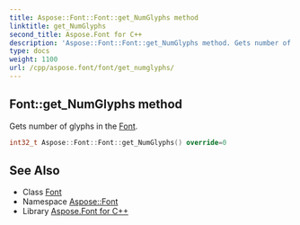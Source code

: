 ```yaml
---
title: Aspose::Font::Font::get_NumGlyphs method
linktitle: get_NumGlyphs
second_title: Aspose.Font for C++
description: 'Aspose::Font::Font::get_NumGlyphs method. Gets number of glyphs in the Font in C++.'
type: docs
weight: 1100
url: /cpp/aspose.font/font/get_numglyphs/
---
```

## Font::get_NumGlyphs method


Gets number of glyphs in the [Font](../).

```cpp
int32_t Aspose::Font::Font::get_NumGlyphs() override=0
```

## See Also

* Class [Font](../)
* Namespace [Aspose::Font](../../)
* Library [Aspose.Font for C++](../../../)
